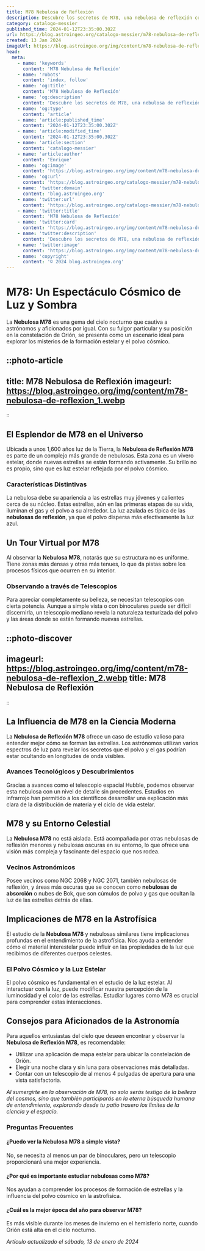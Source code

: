```yaml
---
title: M78 Nebulosa de Reflexión
description: Descubre los secretos de M78, una nebulosa de reflexión con una belleza estelar única, capturada en impresionantes imágenes astronómicas.
category: catalogo-messier
published_time: 2024-01-12T23:35:00.302Z
url: https://blog.astroingeo.org/catalogo-messier/m78-nebulosa-de-reflexion
created: 13 Jan 2024
imageUrl: https://blog.astroingeo.org/img/content/m78-nebulosa-de-reflexion_1.webp
head:
  meta:
    - name: 'keywords'
      content: 'M78 Nebulosa de Reflexión'
    - name: 'robots'
      content: 'index, follow'
    - name: 'og:title'
      content: 'M78 Nebulosa de Reflexión'
    - name: 'og:description'
      content: 'Descubre los secretos de M78, una nebulosa de reflexión con una belleza estelar única, capturada en impresionantes imágenes astronómicas.'
    - name: 'og:type'
      content: 'article'
    - name: 'article:published_time'
      content: '2024-01-12T23:35:00.302Z'
    - name: 'article:modified_time'
      content: '2024-01-12T23:35:00.302Z'
    - name: 'article:section'
      content: 'catalogo-messier'
    - name: 'article:author'
      content: 'Enrique'
    - name: 'og:image'
      content: 'https://blog.astroingeo.org/img/content/m78-nebulosa-de-reflexion_1.webp'
    - name: 'og:url'
      content: 'https://blog.astroingeo.org/catalogo-messier/m78-nebulosa-de-reflexion'
    - name: 'twitter:domain'
      content: 'blog.astroingeo.org'
    - name: 'twitter:url'
      content: 'https://blog.astroingeo.org/catalogo-messier/m78-nebulosa-de-reflexion'
    - name: 'twitter:title'
      content: 'M78 Nebulosa de Reflexión'
    - name: 'twitter:card'
      content: 'https://blog.astroingeo.org/img/content/m78-nebulosa-de-reflexion_1.webp'
    - name: 'twitter:description'
      content: 'Descubre los secretos de M78, una nebulosa de reflexión con una belleza estelar única, capturada en impresionantes imágenes astronómicas.'
    - name: 'twitter:image'
      content: 'https://blog.astroingeo.org/img/content/m78-nebulosa-de-reflexion_1.webp'
    - name: 'copyright'
      content: '© 2024 blog.astroingeo.org'
---
```

# M78: Un Espectáculo Cósmico de Luz y Sombra

La **Nebulosa M78** es una gema del cielo nocturno que cautiva a astrónomos y aficionados por igual. Con su fulgor particular y su posición en la constelación de Orión, se presenta como un escenario ideal para explorar los misterios de la formación estelar y el polvo cósmico.


::photo-article
---
title: M78 Nebulosa de Reflexión
imageurl: https://blog.astroingeo.org/img/content/m78-nebulosa-de-reflexion_1.webp
---
::


## El Esplendor de M78 en el Universo

Ubicada a unos 1,600 años luz de la Tierra, la **Nebulosa de Reflexión M78** es parte de un complejo más grande de nebulosas. Esta zona es un vivero estelar, donde nuevas estrellas se están formando activamente. Su brillo no es propio, sino que es luz estelar reflejada por el polvo cósmico.

### Características Distintivas
La nebulosa debe su apariencia a las estrellas muy jóvenes y calientes cerca de su núcleo. Estas estrellas, aún en las primeras etapas de su vida, iluminan el gas y el polvo a su alrededor. La luz azulada es típica de las **nebulosas de reflexión**, ya que el polvo dispersa más efectivamente la luz azul.

## Un Tour Virtual por M78
Al observar la **Nebulosa M78**, notarás que su estructura no es uniforme. Tiene zonas más densas y otras más tenues, lo que da pistas sobre los procesos físicos que ocurren en su interior.

### Observando a través de Telescopios
Para apreciar completamente su belleza, se necesitan telescopios con cierta potencia. Aunque a simple vista o con binoculares puede ser difícil discernirla, un telescopio mediano revela la naturaleza texturizada del polvo y las áreas donde se están formando nuevas estrellas.


::photo-discover
---
imageurl: https://blog.astroingeo.org/img/content/m78-nebulosa-de-reflexion_2.webp
title: M78 Nebulosa de Reflexión
---
::


## La Influencia de M78 en la Ciencia Moderna
La **Nebulosa de Reflexión M78** ofrece un caso de estudio valioso para entender mejor cómo se forman las estrellas. Los astrónomos utilizan varios espectros de luz para revelar los secretos que el polvo y el gas podrían estar ocultando en longitudes de onda visibles.

### Avances Tecnológicos y Descubrimientos
Gracias a avances como el telescopio espacial Hubble, podemos observar esta nebulosa con un nivel de detalle sin precedentes. Estudios en infrarrojo han permitido a los científicos desarrollar una explicación más clara de la distribución de materia y el ciclo de vida estelar.

## M78 y su Entorno Celestial
La **Nebulosa M78** no está aislada. Está acompañada por otras nebulosas de reflexión menores y nebulosas oscuras en su entorno, lo que ofrece una visión más compleja y fascinante del espacio que nos rodea.

### Vecinos Astronómicos
Posee vecinos como NGC 2068 y NGC 2071, también nebulosas de reflexión, y áreas más oscuras que se conocen como **nebulosas de absorción** o nubes de Bok, que son cúmulos de polvo y gas que ocultan la luz de las estrellas detrás de ellas.

## Implicaciones de M78 en la Astrofísica
El estudio de la **Nebulosa M78** y nebulosas similares tiene implicaciones profundas en el entendimiento de la astrofísica. Nos ayuda a entender cómo el material interestelar puede influir en las propiedades de la luz que recibimos de diferentes cuerpos celestes.

### El Polvo Cósmico y la Luz Estelar
El polvo cósmico es fundamental en el estudio de la luz estelar. Al interactuar con la luz, puede modificar nuestra percepción de la luminosidad y el color de las estrellas. Estudiar lugares como M78 es crucial para comprender estas interacciones.

## Consejos para Aficionados de la Astronomía
Para aquellos entusiastas del cielo que deseen encontrar y observar la **Nebulosa de Reflexión M78**, es recomendable:

- Utilizar una aplicación de mapa estelar para ubicar la constelación de Orión.
- Elegir una noche clara y sin luna para observaciones más detalladas.
- Contar con un telescopio de al menos 4 pulgadas de apertura para una vista satisfactoria.

*Al sumergirte en la observación de M78, no solo serás testigo de la belleza del cosmos, sino que también participarás en la eterna búsqueda humana de entendimiento, explorando desde tu patio trasero los límites de la ciencia y el espacio.*

### Preguntas Frecuentes

#### ¿Puedo ver la Nebulosa M78 a simple vista?
No, se necesita al menos un par de binoculares, pero un telescopio proporcionará una mejor experiencia.

#### ¿Por qué es importante estudiar nebulosas como M78?
Nos ayudan a comprender los procesos de formación de estrellas y la influencia del polvo cósmico en la astrofísica.

#### ¿Cuál es la mejor época del año para observar M78?
Es más visible durante los meses de invierno en el hemisferio norte, cuando Orión está alta en el cielo nocturno.

_Artículo actualizado el sábado, 13 de enero de 2024_